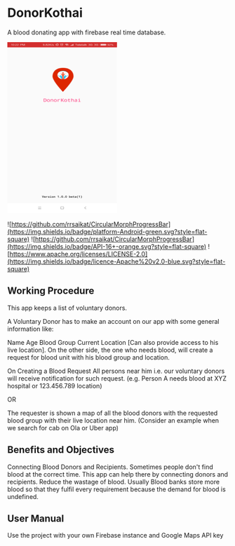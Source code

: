 # DonorKothai
A blood donating app with firebase real time database.

<p align="start">
  <img src="https://github.com/rrsaikat/DonorKothai/blob/master/Main.png" height="390" width="250"/>
</p>

![https://github.com/rrsaikat/CircularMorphProgressBar](https://img.shields.io/badge/platform-Android-green.svg?style=flat-square)
![https://github.com/rrsaikat/CircularMorphProgressBar](https://img.shields.io/badge/API-16+-orange.svg?style=flat-square)
![https://www.apache.org/licenses/LICENSE-2.0](https://img.shields.io/badge/licence-Apache%20v2.0-blue.svg?style=flat-square)



## Working Procedure
This app keeps a list of voluntary donors.

A Voluntary Donor has to make an account on our app with some general information like:

Name
Age
Blood Group
Current Location [Can also provide access to his live location].
On the other side, the one who needs blood, will create a request for blood unit with his blood group and location.

On Creating a Blood Request
All persons near him i.e. our voluntary donors will receive notification for such request. (e.g. Person A needs blood at XYZ hospital or 123.456.789 location)

OR

The requester is shown a map of all the blood donors with the requested blood group with their live location near him. (Consider an example when we search for cab on Ola or Uber app)

## Benefits and Objectives
Connecting Blood Donors and Recipients.
Sometimes people don't find blood at the correct time. This app can help there by connecting donors and recipients.
Reduce the wastage of blood.
Usually Blood banks store more blood so that they fulfil every requirement because the demand for blood is undefined.

## User Manual
Use the project with your own Firebase instance and Google Maps API key

